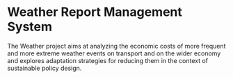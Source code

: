 # Weather Report Management System
The Weather project aims at analyzing the economic costs of more frequent and more extreme weather events on transport and on the wider economy and explores adaptation strategies for reducing them in the context of sustainable policy design.
